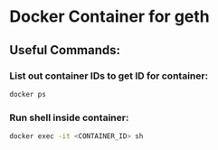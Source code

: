 # Docker Container for geth
## Useful Commands:
### List out container IDs to get ID for container:
```bash
docker ps
```
### Run shell inside container:
```bash
docker exec -it <CONTAINER_ID> sh
```
